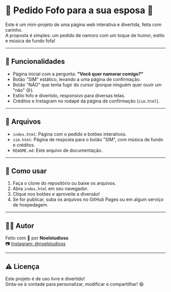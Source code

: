 # 💖 Pedido Fofo para a sua esposa 💖

Este é um mini-projeto de uma página web interativa e divertida, feita com carinho.  
A proposta é simples: um pedido de namoro com um toque de humor, estilo e música de fundo fofa!

---

## 🌟 Funcionalidades

- Página inicial com a pergunta: **"Você quer namorar comigo?"**
- Botão "SIM" estático, levando a uma página de confirmação.
- Botão "NÃO" que tenta fugir do cursor (porque ninguém quer ouvir um "não" 😢).
- Estilo fofo e divertido, responsivo para diversas telas.
- Créditos e Instagram no rodapé da página de confirmação (`sim.html`).

---

## 📁 Arquivos

- `index.html`: Página com o pedido e botões interativos.
- `sim.html`: Página de resposta para o botão "SIM", com música de fundo e créditos.
- `README.md`: Este arquivo de documentação.

---

## 🧠 Como usar

1. Faça o clone do repositório ou baixe os arquivos.
2. Abra `index.html` em seu navegador.
3. Clique nos botões e aproveite a diversão!
4. Se for publicar, suba os arquivos no GitHub Pages ou em algum serviço de hospedagem.

---

## 🧑‍🎨 Autor

Feito com 💖 por **Noelstudioss**  
📷 [Instagram: @noelstudioss](https://instagram.com/noelstudioss)

---

## ⚠️ Licença

Este projeto é de uso livre e divertido!  
Sinta-se à vontade para personalizar, modificar e compartilhar! 😄
